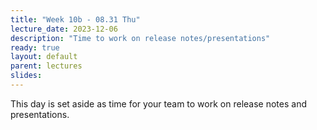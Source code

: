 ```yaml
---
title: "Week 10b - 08.31 Thu"
lecture_date: 2023-12-06
description: "Time to work on release notes/presentations"
ready: true
layout: default
parent: lectures
slides: 
---
```


This day is set aside as time for your team to work on release notes and presentations.
